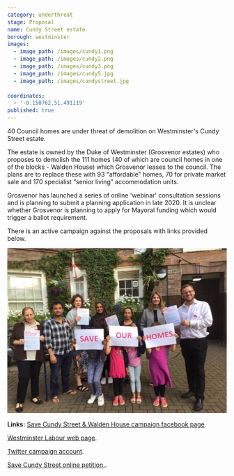 ```yaml
---
category: underthreat
stage: Proposal 
name: Cundy Street estate 
borough: westminster
images:
  - image_path: /images/cundy1.png
  - image_path: /images/cundy2.png
  - image_path: /images/cundy3.png
  - image_path: /images/cundy5.jpg
  - image_path: /images/cundystreet.jpg

coordinates:
  - '-0.150762,51.491119'
published: true
---
```

40 Council homes are under threat of demolition on Westminster's Cundy Street estate.

The estate is owned by the Duke of Westminster (Grosvenor estates) who proposes to demolish the 111 homes (40 of which are council homes in one of the blocks - Walden House) which Grosvenor leases to the council. The plans are to replace these with 93 “affordable” homes, 70 for private market sale and 170 specialist “senior living” accommodation units.

Grosvenor has launched a series of online 'webinar' consultation sessions and is planning to submit a planning application in late 2020. It is unclear whether Grosvenor is planning to apply for Mayoral funding which would trigger a ballot requirement.

There is an active campaign against the proposals with links provided below.

<img src="/images/cundysaveourhomes.jpg" class="img-fluid rounded img-thumbnail">

__Links:__
[Save Cundy Street & Walden House campaign facebook page](https://business.facebook.com/savecundystreetandwaldenhouse/?__tn__=K-R&eid=ARCU6EkmWFjRLsSiZiHpK8HhmvH_D0BZB_MeEm9N83Eo10vqxRN2K5mC0dQavquellCeTNHJv2qS29Co&fref=mentions).

[Westminster Labour web page](https://www.westminsterlabour.org.uk/westminster-news/2019/08/18/cundy-street-quarter-churchill-labour-councillors-support-residents-facing-demolition/).

[Twitter campaign account](https://twitter.com/SaveCundyWalden).

[Save Cundy Street online petition.](https://www.change.org/p/grosvenor-group-save-cundy-street-and-walden-house).
